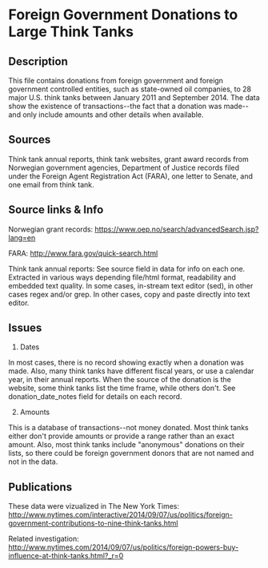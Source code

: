 # Foreign Government Donations to Large Think Tanks

## Description

This file contains donations from foreign government and foreign government controlled entities, such as state-owned oil companies, to 28 major U.S. think tanks between January 2011 and September 2014. The data show the existence of transactions--the fact that a donation was made--and only include amounts and other details when available. 

## Sources

Think tank annual reports, think tank websites, grant award records from Norwegian government agencies, Department of Justice records filed under the Foreign Agent Registration Act (FARA), one letter to Senate, and one email from think tank.

## Source links & Info

Norwegian grant records: https://www.oep.no/search/advancedSearch.jsp?lang=en

FARA: http://www.fara.gov/quick-search.html

Think tank annual reports: See source field in data for info on each one. Extracted in various ways depending file/html format, readability and embedded text quality. In some cases, in-stream text editor (sed), in other cases regex and/or grep. In other cases, copy and paste directly into text editor.

## Issues

1) Dates

In most cases, there is no record showing exactly when a donation was made. Also, many think tanks have different fiscal years, or use a calendar year, in their annual reports. When the source of the donation is the website, some think tanks list the time frame, while others don't. See donation_date_notes field for details on each record. 

2) Amounts

This is a database of transactions--not money donated. Most think tanks either don't provide amounts or provide a range rather than an exact amount. Also, most think tanks include "anonymous" donations on their lists, so there could be foreign government donors that are not named and not in the data. 

## Publications

These data were vizualized in The New York Times: http://www.nytimes.com/interactive/2014/09/07/us/politics/foreign-government-contributions-to-nine-think-tanks.html

Related investigation: 
http://www.nytimes.com/2014/09/07/us/politics/foreign-powers-buy-influence-at-think-tanks.html?_r=0


